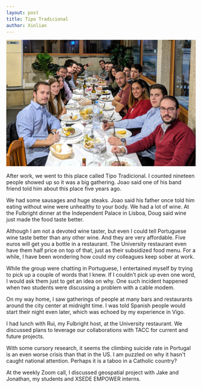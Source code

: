 ```yaml
---
layout: post
title: Tipo Tradicional
author: Xinlian
---
```


![](/images/IMG_20191024_213614.jpg)

After work, we went to this place called Tipo Tradicional.  I counted nineteen people showed up so it was a big gathering.  Joao said one of his band friend told him about this place five years ago.

We had some sausages and huge steaks.  Joao said his father once told him eating without wine were unhealthy to your body.  We had a lot of wine.  At the Fulbright dinner at the Independent Palace in Lisboa, Doug said wine just made the food taste better.

Although I am not a devoted wine taster, but even I could tell Portuguese wine taste better than any other wine.  And they are very affordable.  Five euros will get you a bottle in a restaurant.  The University restaurant even have them half price on top of that, just as their subsidized food menu.  For a while, I have been wondering how could my colleagues keep sober at work.

While the group were chatting in Portuguese, I entertained myself by trying to pick up a couple of words that I knew.  If I couldn't pick up even one word, I would ask them just to get an idea on why.  One such incident happened when two students were discussing a problem with a cable modem.

On my way home, I saw gatherings of people at many bars and restaurants around the city center at midnight time.  I was told Spanish people would start their night even later, which was echoed by my experience in Vigo.

I had lunch with Rui, my Fulbright host, at the University restaurant.  We discussed plans to leverage our collaborations with TACC for current and future projects.

With some cursory research, it seems the climbing suicide rate in Portugal is an even worse crisis than that in the US.  I am puzzled on why it hasn't caught national attention.  Perhaps it is a taboo in a Catholic country?

At the weekly Zoom call, I discussed geospatial project with Jake and Jonathan, my students and XSEDE EMPOWER interns.

